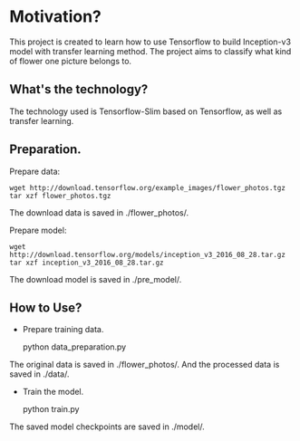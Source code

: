 # Motivation?
This project is created to learn how to use Tensorflow to build Inception-v3 model with transfer learning
method.
The project aims to classify what kind of flower one picture belongs to.

## What's the technology?
The technology used is Tensorflow-Slim based on Tensorflow, as well as transfer learning.

## Preparation.
Prepare data: 
		
	wget http://download.tensorflow.org/example_images/flower_photos.tgz
	tar xzf flower_photos.tgz

The download data is saved in ./flower_photos/.

Prepare model:

	wget http://download.tensorflow.org/models/inception_v3_2016_08_28.tar.gz
	tar xzf inception_v3_2016_08_28.tar.gz

The download model is saved in ./pre_model/.

## How to Use?
- Prepare training data.

	python data_preparation.py

The original data is saved in ./flower_photos/. And the processed data is saved in ./data/.

- Train the model.

	python train.py

The saved model checkpoints are saved in ./model/.
